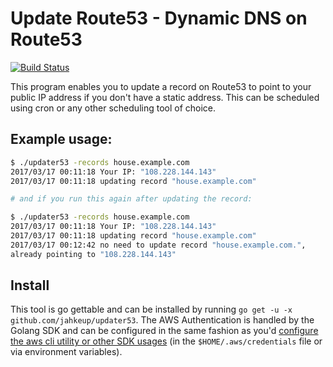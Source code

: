 # Update Route53 - Dynamic DNS on Route53

[![Build Status](https://travis-ci.org/jahkeup/updater53.svg?branch=master)](https://travis-ci.org/jahkeup/updater53)

This program enables you to update a record on Route53 to point to
your public IP address if you don't have a static address. This can be
scheduled using cron or any other scheduling tool of choice.

## Example usage:

```bash
$ ./updater53 -records house.example.com
2017/03/17 00:11:18 Your IP: "108.228.144.143"
2017/03/17 00:11:18 updating record "house.example.com"

# and if you run this again after updating the record:

$ ./updater53 -records house.example.com
2017/03/17 00:11:18 Your IP: "108.228.144.143"
2017/03/17 00:11:18 updating record "house.example.com"
2017/03/17 00:12:42 no need to update record "house.example.com.",
already pointing to "108.228.144.143"
```

## Install

This tool is go gettable and can be installed by running `go get -u -x
github.com/jahkeup/updater53`. The AWS Authentication is handled by
the Golang SDK and can be configured in the same fashion as
you'd
[configure the aws cli utility or other SDK usages](http://docs.aws.amazon.com/sdk-for-go/v1/developer-guide/configuring-sdk.html) (in
the `$HOME/.aws/credentials` file or via environment variables).
